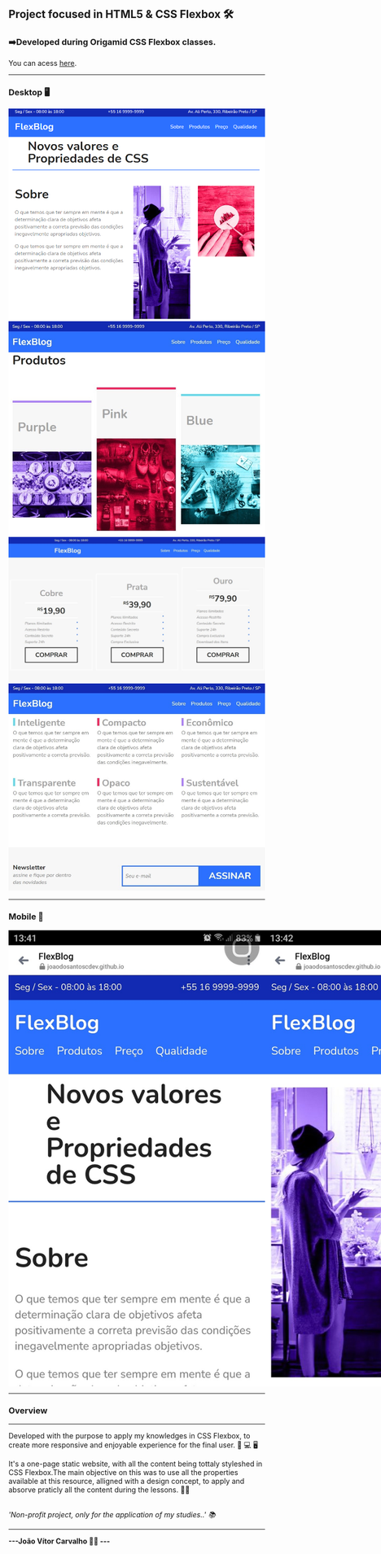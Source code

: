 <h2>Project focused in HTML5 & CSS Flexbox 🛠️ </h2>

<h3>➡️Developed during Origamid CSS Flexbox classes.</h3>
<p>You can acess <a href="https://joaodosantoscdev.github.io/flexblog/flexblog" target="_blank" alt="flexblog">here</a>.</p>
<hr>
<h3>Desktop 🖥️</h3>
<img src="img/header.jpg"></img>
<br>
<img src="img/products.jpg"></img>
<br>
<img src="img/product-box-layout.jpg"></img>
<br>
<img src="img/qualities.jpg"></img>
<hr>
<h3>Mobile 📱</h3>
<div>
  <style>
    div {
    display: flex;
    }
  </style>
  <img src="img/header-mobile.jpg"></img>
  <img src="img/header-img-mobile.jpg"></img>
  <img src="img/boxes-mobile.jpg"></img>
  <img src="img/products-mobile.jpg"></img>
  <img src="img/qualities-mobile.jpg"></img>
  <img src="img/footer-mobile.jpg"></img>
</div>
<hr>
<h3>Overview</h3>
<hr>
<p>Developed with the purpose to apply my knowledges in CSS Flexbox, to create more responsive and enjoyable experience for the final user.   📱 💻 🖥️</p>
<p>It's a one-page static website, with all the content being tottaly styleshed in CSS Flexbox.The main objective on this was to use all the properties available at this resource, alligned with a design concept, to apply and absorve praticly all the content during the lessons. 🧑‍💻</p>
<br>
<em>'Non-profit project, only for the application of my studies..' 📚</em>
<hr>
<strong>---João Vítor Carvalho 👨‍💻 ---</strong>

